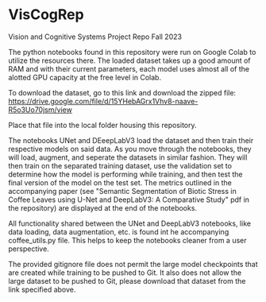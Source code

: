 # VisCogRep
Vision and Cognitive Systems Project Repo Fall 2023

The python notebooks found in this repository were run on Google Colab to utilize the resources there. The loaded dataset takes up a good amount of RAM and with their current parameters, each model uses almost all of the alotted GPU capacity at the free level in Colab.

To download the dataset, go to this link and download the zipped file: https://drive.google.com/file/d/15YHebAGrx1Vhv8-naave-R5o3Uo70jsm/view

Place that file into the local folder housing this repository.

The notebooks UNet and DEeepLabV3 load the dataset and then train their respective models on said data. As you move through the notebooks, they will load, augment, and seperate the datasets in similar fashion. They will then train on the separated training dataset, use the validation set to determine how the model is performing while training, and then test the final version of the model on the test set. The metrics outlined in the accompanying paper (see "Semantic Segmentation of Biotic Stress in Coffee Leaves using U-Net and
DeepLabV3: A Comparative Study" pdf in the repository) are displayed at the end of the notebooks.

All functionality shared between the UNet and DeepLabV3 notebooks, like data loading, data augmentation, etc. is found int he accompanying coffee_utils.py file. This helps to keep the notebooks cleaner from a user perspective.

The provided gitignore file does not permit the large model checkpoints that are created while training to be pushed to Git. It also does not allow the large dataset to be pushed to Git, please download that dataset from the link specified above.